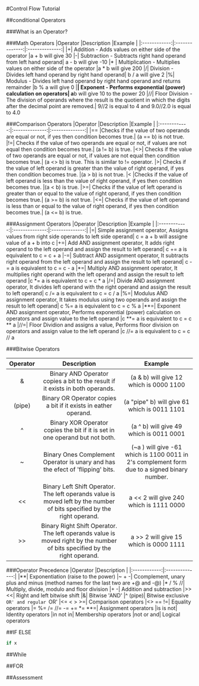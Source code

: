 #Control Flow Tutorial



##conditional Operators

###What is an Operator?

###Math Operators
|Operator |Description |Example |
|:------------:|:--------------:|:--------------:|
|+|	Addition - Adds values on either side of the operator	|a + b will give 30
|-|	Subtraction - Subtracts right hand operand from left hand operand|	a - b will give -10
|* |	Multiplication - Multiplies values on either side of the operator	|a * b will give 200
|/|	Division - Divides left hand operand by right hand operand|	b / a will give 2
|%|	Modulus - Divides left hand operand by right hand operand and returns remainder	|b % a will give 0
|**|	Exponent - Performs exponential (power) calculation on operators|	a**b will give 10 to the power 20
|//|	Floor Division - The division of operands where the result is the quotient in which the digits after the decimal point are removed.|	9//2 is equal to 4 and 9.0//2.0 is equal to 4.0

###Comparison Operators
|Operator |Description |Example |
|:------------:|:--------------:|:--------------:|
|==	|Checks if the value of two operands are equal or not, if yes then condition becomes true.|	(a == b) is not true.
|!=|	Checks if the value of two operands are equal or not, if values are not equal then condition becomes true.|	(a != b) is true.
|<>|	Checks if the value of two operands are equal or not, if values are not equal then condition becomes true.|	(a <> b) is true. This is similar to != operator.
|>|	Checks if the value of left operand is greater than the value of right operand, if yes then condition becomes true.	|(a > b) is not true.
|<	|Checks if the value of left operand is less than the value of right operand, if yes then condition becomes true.	|(a < b) is true.
|>=|	Checks if the value of left operand is greater than or equal to the value of right operand, if yes then condition becomes true.|	(a >= b) is not true.
|<=|	Checks if the value of left operand is less than or equal to the value of right operand, if yes then condition becomes true.|	(a <= b) is true.

###Assignment Operators
|Operator |Description |Example |
|:------------:|:--------------:|:--------------:|
|=|	Simple assignment operator, Assigns values from right side operands to left side operand|	c = a + b will assigne value of a + b into c
|+=|	Add AND assignment operator, It adds right operand to the left operand and assign the result to left operand|	c += a is equivalent to c = c + a
|-=|	Subtract AND assignment operator, It subtracts right operand from the left operand and assign the result to left operand|	c -= a is equivalent to c = c - a
|*=|	Multiply AND assignment operator, It multiplies right operand with the left operand and assign the result to left operand	|c *= a is equivalent to c = c * a
|/=|	Divide AND assignment operator, It divides left operand with the right operand and assign the result to left operand|	c /= a is equivalent to c = c / a
|%=|	Modulus AND assignment operator, It takes modulus using two operands and assign the result to left operand|	c %= a is equivalent to c = c % a
|**=|	Exponent AND assignment operator, Performs exponential (power) calculation on operators and assign value to the left operand	|c **= a is equivalent to c = c ** a
|//=|	Floor Dividion and assigns a value, Performs floor division on operators and assign value to the left operand	|c //= a is equivalent to c = c // a

###Bitwise Operators

|Operator |Description |Example |
|:------------:|:--------------:|:--------------:|
|& |	Binary AND Operator copies a bit to the result if it exists in both operands. |	(a & b) will give 12 which is 0000 1100
| (pipe) |	Binary OR Operator copies a bit if it exists in eather operand. |	(a "pipe" b) will give 61 which is 0011 1101
|^|	Binary XOR Operator copies the bit if it is set in one operand but not both.|	(a ^ b) will give 49 which is 0011 0001|
|~|	Binary Ones Complement Operator is unary and has the efect of 'flipping' bits.|	(~a ) will give -61 which is 1100 0011 in 2's complement form due to a signed binary number.|
|<<|	Binary Left Shift Operator. The left operands value is moved left by the number of bits specified by the right operand.|	a << 2 will give 240 which is 1111 0000
|>>	|Binary Right Shift Operator. The left operands value is moved right by the number of bits specified by the right operand.|	a >> 2 will give 15 which is 0000 1111|

###Operator Precedence
|Operator |Description |
|:------------:|:--------------:|
|**|	Exponentiation (raise to the power)
|~ + -|	Ccomplement, unary plus and minus (method names for the last two are +@ and -@)
|* / % //|	Multiply, divide, modulo and floor division
|+ -|	Addition and subtraction
|>> <<|	Right and left bitwise shift
|&|	Bitwise 'AND'
|^ (pipe)|	Bitwise exclusive `OR' and regular `OR'
|<= < > >=|	Comparison operators
|<> == !=|	Equality operators
|= %= /= //= -= += *= **=|	Assignment operators
|is is not|	Identity operators
|in not in|	Membership operators
|not or and|	Logical operators

##IF ELSE
```python
if x
```





##While






##FOR







##Assessment

